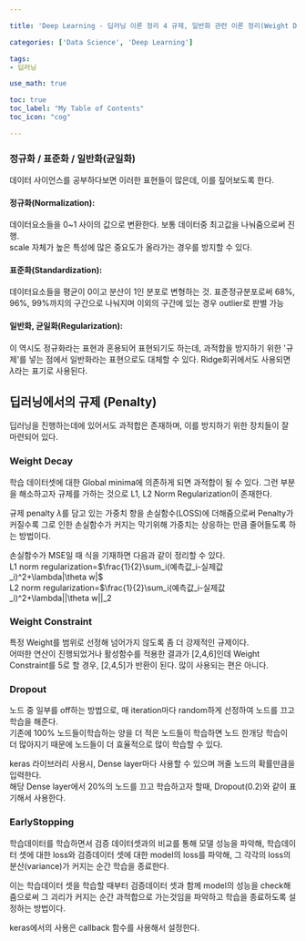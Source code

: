 ```yaml
---

title: 'Deep Learning - 딥러닝 이론 정리 4 규제, 일반화 관련 이론 정리(Weight Decay, Dropout, Weigth Constraint, EarlyStopping)'

categories: ['Data Science', 'Deep Learning']

tags: 
- 딥러닝

use_math: true

toc: true
toc_label: "My Table of Contents"
toc_icon: "cog"

---
```



### 정규화 / 표준화 / 일반화(균일화)

데이터 사이언스를 공부하다보면 이러한 표현들이 많은데, 이를 짚어보도록 한다.

#### 정규화(Normalization): 
데이터요소들을 0~1 사이의 값으로 변환한다. 보통 데이터중 최고값을 나눠줌으로써 진행.  
scale 자체가 높은 특성에 많은 중요도가 올라가는 경우를 방지할 수 있다.  

#### 표준화(Standardization): 
데이터요소들을 평균이 0이고 분산이 1인 분포로 변형하는 것. 표준정규분포로써 68%, 96%, 99%까지의 구간으로 나눠지며 이외의 구간에 있는 경우 outlier로 판별 가능  

#### 일반화, 균일화(Regularization):
이 역시도 정규화라는 표현과 혼용되어 표현되기도 하는데, 과적합을 방지하기 위한 '규제'를 넣는 점에서 일반화라는 표현으로도 대체할 수 있다. Ridge회귀에서도 사용되면 $\lambda$라는 표기로 사용된다.  


## 딥러닝에서의 규제 (Penalty)

딥러닝을 진행하는데에 있어서도 과적합은 존재하며, 이를 방지하기 위한 장치들이 잘 마련되어 있다.  

### Weight Decay 
학습 데이터셋에 대한 Global minima에 의존하게 되면 과적합이 될 수 있다. 그런 부분을 해소하고자 규제를 가하는 것으로 L1, L2 Norm Regularization이 존재한다.  

규제 penalty $\lambda$를 담고 있는 가중치 항을 손실함수(LOSS)에 더해줌으로써 Penalty가 커질수록 그로 인한 손실함수가 커지는 막기위해 가중치는 상응하는 만큼 줄어들도록 하는 방법이다.  

손실함수가 MSE일 때 식을 기재하면 다음과 같이 정리할 수 있다.  
L1 norm regularization=$\frac{1}{2}\sum_i(예측값_i-실제값_i)^2+\lambda|\theta w|$  
L2 norm regularization=$\frac{1}{2}\sum_i(예측값_i-실제값_i)^2+\lambda||\theta w||_2  

### Weight Constraint
특정 Weight를 범위로 선정해 넘어가지 않도록 좀 더 강제적인 규제이다.  
어떠한 연산이 진행되었거나 활성함수를 적용한 결과가 [2,4,6]인데 Weight Constraint를 5로 할 경우, [2,4,5]가 반환이 된다. 많이 사용되는 편은 아니다.  

### Dropout
노드 중 일부를 off하는 방법으로, 매 iteration마다 random하게 선정하여 노드를 끄고 학습을 해준다.   
기존에 100% 노드들이학습하는 양을 더 적은 노드들이 학습하면 노드 한개당 학습이 더 많아지기 때문에 노드들이 더 효율적으로 많이 학습할 수 있다.  

keras 라이브러리 사용시, Dense layer마다 사용할 수 있으며 꺼줄 노드의 확률만큼을 입력한다.  
해당 Dense layer에서 20%의 노드를 끄고 학습하고자 할때, Dropout(0.2)와 같이 표기해서 사용한다.  
### EarlyStopping
학습데이터를 학습하면서 검증 데이터셋과의 비교를 통해 모델 성능을 파악해, 학습데이터 셋에 대한 loss와 검증데이터 셋에 대한 model의 loss를 파악해, 그 각각의 loss의 분산(variance)가 커지는 순간 학습을 종료한다.  

이는 학습데이터 셋을 학습할 때부터 검증데이터 셋과 함께 model의 성능을 check해줌으로써 그 괴리가 커지는 순간 과적합으로 가는것임을 파악하고 학습을 종료하도록 설정하는 방법이다.  

keras에서의 사용은 callback 함수를 사용해서 설정한다.  
